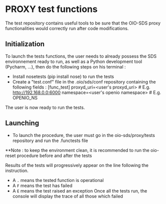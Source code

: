 # PROXY test functions

The test repository contains useful tools to be sure that the OIO-SDS proxy functionalities would correctly run after code modifications.

## Initialization

To launch the tests functions, the user needs to already possess the SDS environnement ready to run, as well as a Python development tool (Pycharm, ...), then do the following steps on his terminal :

  * Install nosetests (pip install nose) to run the tests
  * Create a "test.conf" file in the .oio/sds/conf repository containing the following fields :
	[func_test]
	proxyd_uri=<user's proxyd_uri> # E.g. http://192.168.0.0:6000
	namespace=<user's openio namespace> # E.g. OPENIO_NS

The user is now ready to run the tests.

## Launching

  * To launch the procedure, the user must go in the oio-sds/proxy/tests repository and run the .functests file

**Note : to keep the environment clean, it is recommended to run the oio-reset procedure before and after the tests

Results of the tests will progressively appear on the line following the instruction.
  * A ``.`` means the tested function is operational
  * A ``F`` means the test has failed
  * A ``E`` means the test raised an exception
Once all the tests run, the console will display the trace of all those which failed
